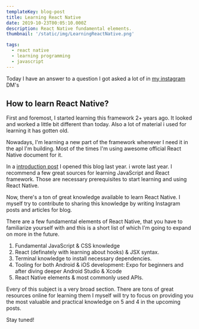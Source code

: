 ```yaml
---
templateKey: blog-post
title: Learning React Native
date: 2019-10-23T00:05:10.000Z
description: React Native fundamental elements.
thumbnail: '/static/img/LearningReactNative.png'

tags:
  - react native
  - learning programming
  - javascript
---
```


Today I have an answer to a question I got asked a lot of in [my instagram](https://www.instagram.com/selfmadedeveloper/) DM's

## **How to learn React Native?**

First and foremost, I started learning this framework 2+ years ago. It looked and worked a little bit different than today. Also a lot of material i used for learning it has gotten old.

Nowadays, I'm learning a new part of the framework whenever I need it in the apl I'm building.
Most of the times I'm using awesome official React Native document for it.

In a [introduction post](https://selfmadedev.com/blog/2018-07/2018-07-01-hello-world/) I opened this blog last year.
i wrote last year. I recommend a few great sources for learning JavaScript and React framework. Those are necessary prerequisites to start learning and using React Native.

Now, there's a ton of great knowledge available to learn React Native. I myself try to contribute to sharing this knowledge by writing Instagram posts and articles for blog.

There are a few fundamental elements of React Native, that you have to familiarize yourself with and this is a short list of which I'm going to expand on more in the future.

1. Fundamental JavaScript & CSS knowledge
2. React (definately with learning about hooks) & JSX syntax.
3. Terminal knowledge to install necessary dependencies.
4. Tooling for both Android & iOS development: Expo for beginners and after diving deeper Android Studio & Xcode
5. React Native elements & most commonly used APIs.

Every of this subject is a very broad section. There are tons of great resources online for learning them
I myself will try to focus on providing you the most valuable and practical knowledge on 5 and 4 in the upcoming posts.

Stay tuned!
